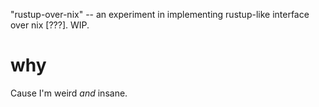 "rustup-over-nix" -- an experiment in implementing rustup-like interface over nix \[???]. WIP.

# why

Cause I'm weird *and* insane.
